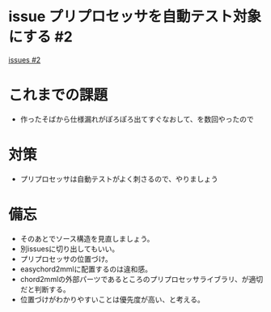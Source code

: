 # issue プリプロセッサを自動テスト対象にする #2
[issues #2](https://github.com/cat2151/easychord2mml/issues/2)

# これまでの課題
  - 作ったそばから仕様漏れがぽろぽろ出てすぐなおして、を数回やったので
# 対策
  - プリプロセッサは自動テストがよく刺さるので、やりましょう
# 備忘
  - そのあとでソース構造を見直しましょう。
  - 別issuesに切り出してもいい。
  - プリプロセッサの位置づけ。
  - easychord2mmlに配置するのは違和感。
  - chord2mmlの外部パーツであるところのプリプロセッサライブラリ、が適切だと判断する。
  - 位置づけがわかりやすいことは優先度が高い、と考える。

